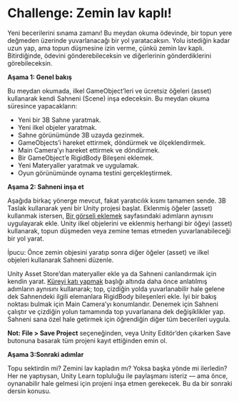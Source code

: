 # Challenge: Zemin lav kaplı!

Yeni becerilerini sınama zamanı! Bu meydan okuma ödevinde, bir topun yere değmeden üzerinde yuvarlanacağı bir yol yaratacaksın. Yolu istediğin kadar uzun yap, ama topun düşmesine izin verme, çünkü zemin lav kaplı.
Bitirdiğinde, ödevini gönderebileceksin ve diğerlerinin gönderdiklerini görebileceksin.

**Aşama 1: Genel bakış**

Bu meydan okumada, ilkel GameObject’leri ve ücretsiz öğeleri (asset) kullanarak kendi Sahneni (Scene) inşa edeceksin. Bu meydan okuma süresince yapacakların:

- Yeni bir 3B Sahne yaratmak.
- Yeni ilkel objeler yaratmak.
- Sahne görünümünde 3B uzayda gezinmek.
- GameObjects’i hareket ettirmek, döndürmek ve ölçeklendirmek.
- Main Camera’yı hareket ettirmek ve döndürmek.
- Bir GameObject’e RigidBody Bileşeni eklemek.
- Yeni Materyaller yaratmak ve uygulamak.
- Oyun görünümünde oynama testini gerçekleştirmek.

**Aşama 2: Sahneni inşa et**

Aşağıda birkaç yönerge mevcut, fakat yaratıcılık kısmı tamamen sende.
3B Taslak kullanarak yeni bir Unity projesi başlat.
Eklenmiş öğeler (asset) kullanmak istersen, [Bir görseli eklemek](https://learn.unity.com/tutorial/create-effects-for-3d-gameobjects#5fa1ce6fedbc2a001f612d97) sayfasındaki adımların aynısını uygulayarak ekle.
Unity ilkel objelerini ve eklenmiş herhangi bir öğeyi (asset) kullanarak, topun düşmeden veya zemine temas etmeden yuvarlanabileceği bir yol yarat.

İpucu: Önce zemin objesini yaratıp sonra diğer öğeler (asset) ve ilkel objeleri kullanarak Sahneni düzenle. 

Unity Asset Store’dan materyaller ekle ya da Sahneni canlandırmak için kendin yarat.
[Küreyi katı yapmak](https://learn.unity.com/tutorial/add-components-to-3d-gameobjects#5fa1cc6fedbc2a01f0fae958) başlığı altında daha önce anlatılmış adımların aynısını kullanarak; top, çizdiğin yolda yuvarlanabilir hale gelene dek Sahnendeki ilgili elemanlara RigidBody bileşenleri ekle.
İyi bir bakış noktası bulmak için Main Camera’yı konumlandır. 
Denemek için Sahneni çalıştır ve çizdiğin yolun tamamında top yuvarlanana dek değişiklikler yap.
Sahneni sana özel hale getirmek için öğrendiğin diğer tüm becerileri uygula.

**Not: File > Save Project** seçeneğinden, veya Unity Editör’den çıkarken Save butonuna basarak tüm projeni kayıt ettiğinden emin ol.



**Aşama 3:Sonraki adımlar**

Topu sektirdin mi? Zemini lav kapladın mı? Yoksa başka yönde mi ilerledin? Her ne yaptıysan, Unity Learn topluluğu ile paylaşmanı isteriz — ama önce, oynanabilir hale gelmesi için projeni inşa etmen gerekecek. Bu da bir sonraki dersin konusu.


